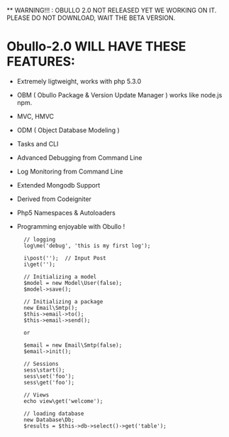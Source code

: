 ** WARNING!!! : OBULLO 2.0 NOT RELEASED YET WE WORKING ON IT.
PLEASE DO NOT DOWNLOAD, WAIT THE BETA VERSION.


Obullo-2.0 WILL HAVE THESE FEATURES:
=========================

- Extremely ligtweight, works with php 5.3.0
- OBM ( Obullo Package & Version Update Manager ) works like node.js npm.
- MVC, HMVC 
- ODM ( Object Database Modeling )
- Tasks and CLI
- Advanced Debugging from Command Line
- Log Monitoring from Command Line
- Extended Mongodb Support
- Derived from Codeigniter
- Php5 Namespaces & Autoloaders
- Programming enjoyable with Obullo !
        
        // logging
        log\me('debug', 'this is my first log');

        i\post('');  // Input Post
        i\get('');

        // Initializing a model
        $model = new Model\User(false);
        $model->save();

        // Initializing a package
        new Email\Smtp();
        $this->email->to();
        $this->email->send();

        or

        $email = new Email\Smtp(false);
        $email->init();

        // Sessions
        sess\start();
        sess\set('foo');
        sess\get('foo');
        
        // Views
        echo view\get('welcome');
        
        // loading database        
        new Database\Db;
        $results = $this->db->select()->get('table');
